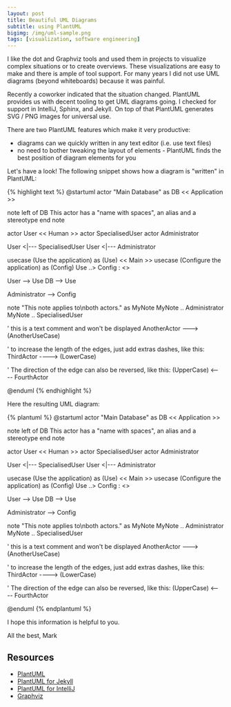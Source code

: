 ```yaml
---
layout: post
title: Beautiful UML Diagrams
subtitle: using PlantUML
bigimg: /img/uml-sample.png
tags: [visualization, software engineering]
---
```


I like the dot and Graphviz tools and used them in projects to visualize complex situations or to create overviews. These visualizations are easy to make and there is ample of tool support. For many years I did not use UML diagrams (beyond whiteboards) because it was painful.

Recently a coworker indicated that the situation changed. PlantUML provides us with decent tooling to get UML diagrams going. I checked for support in IntelliJ, Sphinx, and Jekyll. On top of that PlantUML generates SVG / PNG images for universal use.

There are two PlantUML features which make it very productive:

* diagrams can we quickly written in any text editor (i.e. use text files) 
* no need to bother tweaking the layout of elements - PlantUML finds the best position of diagram elements for you


Let's have a look! The following snippet shows how a diagram is "written" in PlantUML:

{% highlight text %}
@startuml
actor "Main Database" as DB << Application >>

note left of DB
  This actor 
  has a "name with spaces",
  an alias
  and a stereotype 
end note

actor User << Human >>
actor SpecialisedUser
actor Administrator

User <|--- SpecialisedUser
User <|--- Administrator

usecase (Use the application) as (Use) << Main >>
usecase (Configure the application) as (Config)
Use ..> Config : <<includes>>

User --> Use
DB --> Use

Administrator --> Config 

note "This note applies to\nboth actors." as MyNote
MyNote .. Administrator
MyNote .. SpecialisedUser

'  this is a text comment and won't be displayed
AnotherActor ---> (AnotherUseCase)

'  to increase the length of the edges, just add extras dashes, like this:
ThirdActor ----> (LowerCase)

'  The direction of the edge can also be reversed, like this:
(UpperCase) <---- FourthActor

@enduml
{% endhighlight %}


Here the resulting UML diagram:

{% plantuml %}
@startuml
actor "Main Database" as DB << Application >>

note left of DB
  This actor 
  has a "name with spaces",
  an alias
  and a stereotype 
end note

actor User << Human >>
actor SpecialisedUser
actor Administrator

User <|--- SpecialisedUser
User <|--- Administrator

usecase (Use the application) as (Use) << Main >>
usecase (Configure the application) as (Config)
Use ..> Config : <<includes>>

User --> Use
DB --> Use

Administrator --> Config 

note "This note applies to\nboth actors." as MyNote
MyNote .. Administrator
MyNote .. SpecialisedUser

'  this is a text comment and won't be displayed
AnotherActor ---> (AnotherUseCase)

'  to increase the length of the edges, just add extras dashes, like this:
ThirdActor ----> (LowerCase)

'  The direction of the edge can also be reversed, like this:
(UpperCase) <---- FourthActor

@enduml
{% endplantuml %}

I hope this information is helpful to you.

All the best, Mark


## Resources

* [PlantUML](http://plantuml.com/)
* [PlantUML for Jekyll](https://rubygems.org/gems/jekyll-plantuml)
* [PlantUML for IntelliJ](https://plugins.jetbrains.com/plugin/7017-plantuml-integration)
* [Graphviz](https://www.graphviz.org/)
